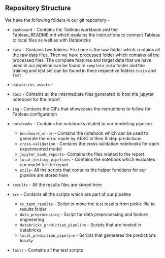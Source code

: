 ## Repository Structure

We have the following folders in our git repository -

- `dashboard` - Contains the Tableau workbook and the Tableau_README.md which explains the instructions to connect Tableau to local files as well as with Databricks

- `data` - Contains two folders. First one is the raw folder which contains all the raw data files. Then we have processed folder which contains all the processed files. The complete features and target data that we have used in our pipeline can be found in `complete_data` folder and the training and test set can be found in theie respective folders `train` and `test`

- `databricks_assets` -

- `docs` - Contains all the intermediate files generated to host the jupyter notebook for the report

-  `img` - Contains the GIFs that showcases the instructions to follow for Tableau configuration

-  `notebooks` - Contains the notebooks related to our modelling pipeline.

      - `benchmark_error` - Contains the notebook which can be used to generate the error made by AESO in their 6 step predictions
      - `cross-validation` - Contains the cross validation notebooks for each experimented model
      - `jupyter_book_reports`- Contains the files related to the report
      - `local_testing_pipelines` - Contains the notebook which evaluates our model for the report
      - `utils`- All the scripts that contains the helper functions for our pipeline are stored here

- `results` - All the results files are stored here

- `src` - Contains all the scripts which are part of our pipeline
    - `cv_test_results` - Script to move the test results from pickle file to results folder
    - `data_preprocessing` - Script for data preprocessing and feature engineering
    - `databricks_prediction_pipeline` - Scripts that are hosted in databricks
    - `local_prediction_pipeline` - Scripts that generates the predictions locally

- `tests` - Contains all the test scripts 
